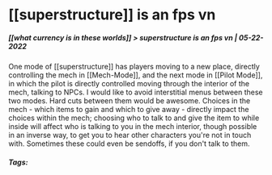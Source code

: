 # [[superstructure]] is an fps vn
##### [[what currency is in these worlds]] > superstructure is an fps vn | 05-22-2022

One mode of [[superstructure]] has players moving to a new place, directly controlling the mech in [[Mech-Mode]], and the next mode in [[Pilot Mode]], in which the pilot is directly controlled moving through the interior of the mech, talking to NPCs. I would like to avoid interstitial menus between these two modes. Hard cuts between them would be awesome. Choices in the mech - which items to gain and which to give away - directly impact the choices within the mech; choosing who to talk to and give the item to while inside will affect who is talking to you in the mech interior, though possible in an inverse way, to get you to hear other characters you're not in touch with. Sometimes these could even be sendoffs, if you don't talk to them. 

##### Tags: 